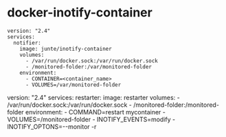 # docker-inotify-container

```
version: "2.4"
services: 
  notifier:
    image: junte/inotify-container
    volumes:
      - /var/run/docker.sock:/var/run/docker.sock 
      - /monitored-folder:/var/monitored-folder
    environment:
      - CONTAINER=<container_name>
      - VOLUMES=/var/monitored-folder
```


version: "2.4"
services: 
  restarter:
    image: restarter
    volumes: 
      - /var/run/docker.sock:/var/run/docker.sock 
      - /monitored-folder:/monitored-folder
    environment:
      - COMMAND=restart mycontainer
      - VOLUMES=/monitored-folder
      - INOTIFY_EVENTS=modify
      - INOTIFY_OPTONS=--monitor -r